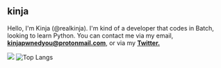 ## kinja
Hello, I'm Kinja (@realkinja). I'm kind of a developer that codes in Batch, looking to learn Python.
You can contact me via my email, **kinjapwnedyou@protonmail.com**, or via my **[Twitter.](https://twitter.com/kinjascool)**

![](https://github-readme-stats.vercel.app/api?username=realkinja&show_icons=true&count_private=true&theme=synthwave)
![Top Langs](https://github-readme-stats.vercel.app/api/top-langs/?username=realkinja&layout=compact&show_icons=true&count_private=true&theme=synthwave)
